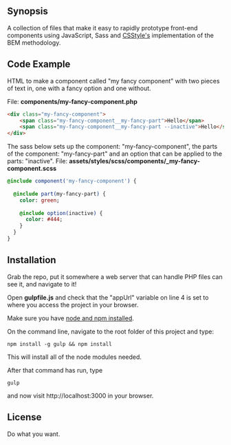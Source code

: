 ## Synopsis

A collection of files that make it easy to rapidly prototype front-end components using JavaScript, Sass and [CSStyle's](https://github.com/geddski/csstyle) implementation of the BEM methodology.

## Code Example

HTML to make a component called "my fancy component" with two pieces of text in, one with a fancy option and one without. 

File: **components/my-fancy-component.php**

```html
<div class="my-fancy-component">
    <span class="my-fancy-component__my-fancy-part">Hello</span>
    <span class="my-fancy-component__my-fancy-part --inactive">Hello</span>
</div>
```

The sass below sets up the component: "my-fancy-component", the parts of the component: "my-fancy-part" and an option that can be applied to the parts: "inactive".
File: **assets/styles/scss/components/_my-fancy-component.scss**

```sass
@include component('my-fancy-component') {
  
  @include part(my-fancy-part) {
    color: green;
    
    @include option(inactive) {
      color: #444;
    }
  }
}
```

## Installation

Grab the repo, put it somewhere a web server that can handle PHP files can see it, and navigate to it!

Open **gulpfile.js** and check that the "appUrl" variable on line 4 is set to where you access the project in your browser.

Make sure you have [node and npm installed](https://docs.npmjs.com/getting-started/installing-node).

On the command line, navigate to the root folder of this project and type:
````
npm install -g gulp && npm install
````

This will install all of the node modules needed.

After that command has run, type 
````
gulp
````

and now visit http://localhost:3000 in your browser.

## License

Do what you want.
